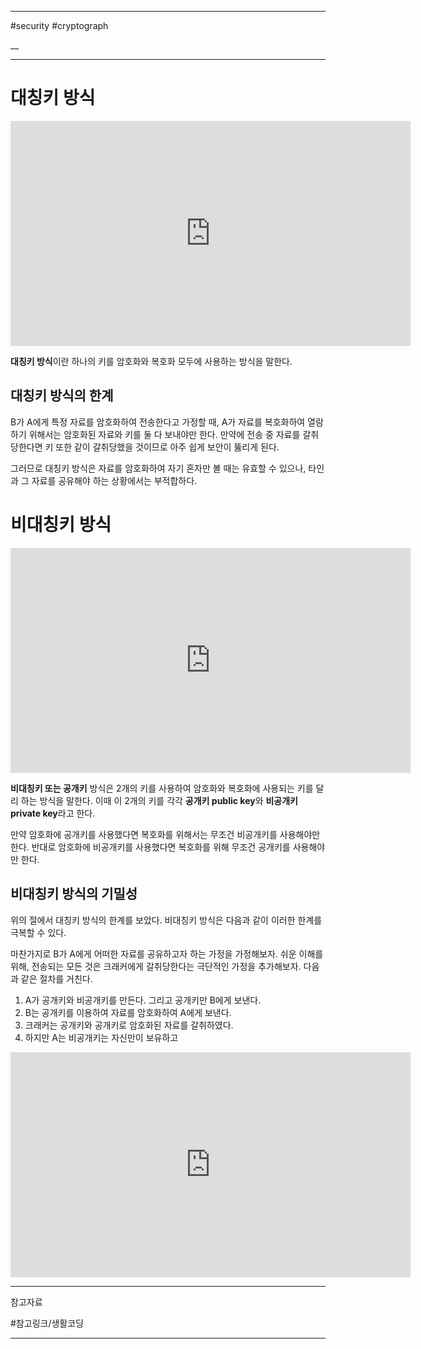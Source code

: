 
---

#security #cryptograph 

__

---

# 대칭키 방식

<iframe width="640" height="360" src="https://www.youtube.com/embed/0nPDwJPxOVQ" title="암호학1 - 3. 양방향 암호화 방식 -  대칭키 방식" frameborder="0" allow="accelerometer; autoplay; clipboard-write; encrypted-media; gyroscope; picture-in-picture; web-share" referrerpolicy="strict-origin-when-cross-origin" allowfullscreen></iframe>

**대칭키 방식**이란 하나의 키를 암호화와 복호화 모두에 사용하는 방식을 말한다.

## 대칭키 방식의 한계

B가 A에게 특정 자료를 암호화하여 전송한다고 가정할 때, A가 자료를 복호화하여 열람하기 위해서는 암호화된 자료와 키를 둘 다 보내야만 한다. 만약에 전송 중 자료를 갈취당한다면 키 또한 같이 갈취당했을 것이므로 아주 쉽게 보안이 뚫리게 된다.

그러므로 대칭키 방식은 자료를 암호화하여 자기 혼자만 볼 때는 유효할 수 있으나, 타인과 그 자료를 공유해야 하는 상황에서는 부적합하다.

# 비대칭키 방식

<iframe width="640" height="360" src="https://www.youtube.com/embed/MR4sCU82tgo" title="암호학1 - 4.1. 양방향 암호화 - 비대칭키(공개키 방식) - 기밀성을 위해서 사용하기" frameborder="0" allow="accelerometer; autoplay; clipboard-write; encrypted-media; gyroscope; picture-in-picture; web-share" referrerpolicy="strict-origin-when-cross-origin" allowfullscreen></iframe>

**비대칭키 또는 공개키** 방식은 2개의 키를 사용하여 암호화와 복호화에 사용되는 키를 달리 하는 방식을 말한다. 이때 이 2개의 키를 각각 **공개키 public key**와 **비공개키 private key**라고 한다.

만약 암호화에 공개키를 사용했다면 복호화를 위해서는 무조건 비공개키를 사용해야만 한다.
반대로 암호화에 비공개키를 사용했다면 복호화를 위해 무조건 공개키를 사용해야만 한다.

## 비대칭키 방식의 기밀성

위의 절에서 대칭키 방식의 한계를 보았다. 비대칭키 방식은 다음과 같이 이러한 한계를 극복할 수 있다.

마찬가지로 B가 A에게 어떠한 자료를 공유하고자 하는 가정을 가정해보자. 쉬운 이해를 위해, 전송되는 모든 것은 크래커에게 갈취당한다는 극단적인 가정을 추가해보자. 다음과 같은 절차를 거친다.

1. A가 공개키와 비공개키를 만든다. 그리고 공개키만 B에게 보낸다.
2. B는 공개키를 이용하여 자료를 암호화하여 A에게 보낸다.
3. 크래커는 공개키와 공개키로 암호화된 자료를 갈취하였다.
4. 하지만 A는 비공개키는 자신만이 보유하고  

<iframe width="640" height="360" src="https://www.youtube.com/embed/O7SiDuTCysM" title="암호법1 - 4.2. 양방향 암호화 - 비대칭키(공개키) - 전자 서명하는 방법 (이벤트는 본문을 참고해주세요!)" frameborder="0" allow="accelerometer; autoplay; clipboard-write; encrypted-media; gyroscope; picture-in-picture; web-share" referrerpolicy="strict-origin-when-cross-origin" allowfullscreen></iframe>

---

참고자료

#참고링크/생활코딩 

---